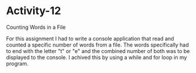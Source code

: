 # Activity-12
Counting Words in a File


For this assignment I had to write a console application that read and counted a specific number of words from a file. The words specifically had to end with the letter "t" or "e" and the combined number of both was to be displayed to the console. I achived this by using a while and for loop in my program.

